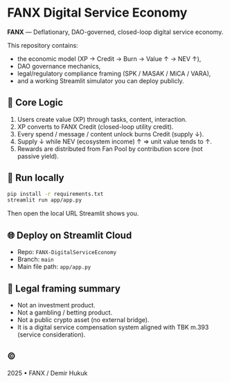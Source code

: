# FANX Digital Service Economy

**FANX** — Deflationary, DAO-governed, closed-loop digital service economy.

This repository contains:
- the economic model (XP → Credit → Burn → Value ↑ → NEV ↑),
- DAO governance mechanics,
- legal/regulatory compliance framing (SPK / MASAK / MiCA / VARA),
- and a working Streamlit simulator you can deploy publicly.

## 🔁 Core Logic
1. Users create value (XP) through tasks, content, interaction.
2. XP converts to FANX Credit (closed-loop utility credit).
3. Every spend / message / content unlock burns Credit (supply ↓).
4. Supply ↓ while NEV (ecosystem income) ↑ ⇒ unit value tends to ↑.
5. Rewards are distributed from Fan Pool by contribution score (not passive yield).

## 🚀 Run locally
```bash
pip install -r requirements.txt
streamlit run app/app.py
```

Then open the local URL Streamlit shows you.

## 🌐 Deploy on Streamlit Cloud
- Repo: `FANX-DigitalServiceEconomy`
- Branch: `main`
- Main file path: `app/app.py`

## 📜 Legal framing summary
- Not an investment product.
- Not a gambling / betting product.
- Not a public crypto asset (no external bridge).
- It is a digital service compensation system aligned with TBK m.393 (service consideration).

## ©
2025 • FANX / Demir Hukuk
